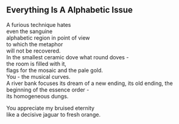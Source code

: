 Everything Is A Alphabetic Issue
--------------------------------
A furious technique hates  
even the sanguine  
alphabetic region in point of view  
to which the metaphor  
will not be recovered.  
In the smallest ceramic dove what round doves -  
the room is filled with it,  
flags for the mosaic and the pale gold.  
You - the musical curves.  
A river bank focuses its dream of a new ending, its old ending, the beginning of the essence order -  
its homogeneous dungs.  
  
You appreciate my bruised eternity  
like a decisive jaguar to fresh orange.  
